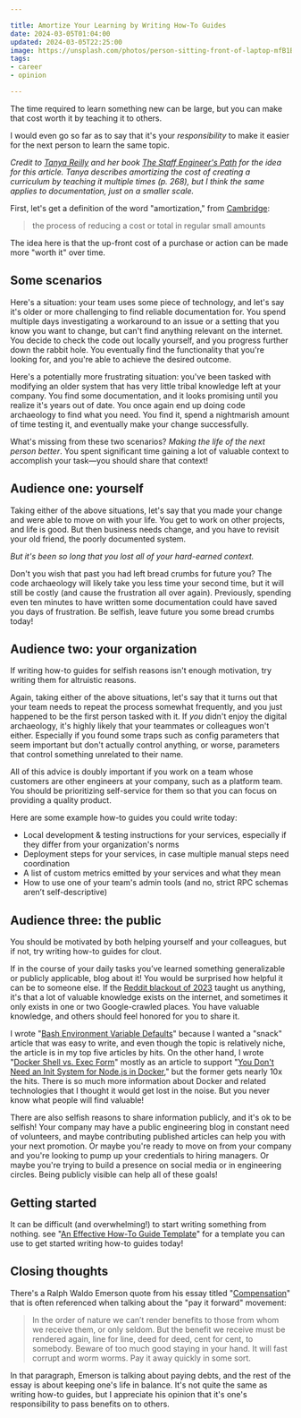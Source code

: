 ```yaml
---

title: Amortize Your Learning by Writing How-To Guides
date: 2024-03-05T01:04:00
updated: 2024-03-05T22:25:00
image: https://unsplash.com/photos/person-sitting-front-of-laptop-mfB1B1s4sMc
tags:
- career
- opinion

---
```



The time required to learn something new can be large, but you can make that cost worth it by teaching it to others.

I would even go so far as to say that it's your _responsibility_ to make it easier for the next person to learn the same topic.

_Credit to [Tanya Reilly](https://noidea.dog/) and her book [The Staff Engineer's Path](https://noidea.dog/staff) for the idea for this article. Tanya describes amortizing the cost of creating a curriculum by teaching it multiple times (p. 268), but I think the same applies to documentation, just on a smaller scale._

First, let's get a definition of the word "amortization," from [Cambridge](https://dictionary.cambridge.org/us/dictionary/english/amortization):

> the process of reducing a cost or total in regular small amounts

The idea here is that the up-front cost of a purchase or action can be made more "worth it" over time.

## Some scenarios

Here's a situation: your team uses some piece of technology, and let's say it's older or more challenging to find reliable documentation for. You spend multiple days investigating a workaround to an issue or a setting that you know you want to change, but can't find anything relevant on the internet. You decide to check the code out locally yourself, and you progress further down the rabbit hole. You eventually find the functionality that you're looking for, and you're able to achieve the desired outcome.

Here's a potentially more frustrating situation: you've been tasked with modifying an older system that has very little tribal knowledge left at your company. You find some documentation, and it looks promising until you realize it's years out of date. You once again end up doing code archaeology to find what you need. You find it, spend a nightmarish amount of time testing it, and eventually make your change successfully.

What's missing from these two scenarios? _Making the life of the next person better_. You spent significant time gaining a lot of valuable context to accomplish your task—you should share that context!

## Audience one: yourself

Taking either of the above situations, let's say that you made your change and were able to move on with your life. You get to work on other projects, and life is good. But then business needs change, and you have to revisit your old friend, the poorly documented system.

_But it's been so long that you lost all of your hard-earned context._

Don't you wish that past you had left bread crumbs for future you? The code archaeology will likely take you less time your second time, but it will still be costly (and cause the frustration all over again). Previously, spending even ten minutes to have written some documentation could have saved you days of frustration. Be selfish, leave future you some bread crumbs today!

## Audience two: your organization

If writing how-to guides for selfish reasons isn't enough motivation, try writing them for altruistic reasons.

Again, taking either of the above situations, let's say that it turns out that your team needs to repeat the process somewhat frequently, and you just happened to be the first person tasked with it. If _you_ didn't enjoy the digital archaeology, it's highly likely that your teammates or colleagues won't either. Especially if you found some traps such as config parameters that seem important but don't actually control anything, or worse, parameters that control something unrelated to their name.

All of this advice is doubly important if you work on a team whose customers are other engineers at your company, such as a platform team. You should be prioritizing self-service for them so that you can focus on providing a quality product.

Here are some example how-to guides you could write today:

- Local development & testing instructions for your services, especially if they differ from your organization's norms
- Deployment steps for your services, in case multiple manual steps need coordination
- A list of custom metrics emitted by your services and what they mean
- How to use one of your team's admin tools (and no, strict RPC schemas aren’t self-descriptive)

## Audience three: the public

You should be motivated by both helping yourself and your colleagues, but if not, try writing how-to guides for clout.

If in the course of your daily tasks you’ve learned something generalizable or publicly applicable, blog about it! You would be surprised how helpful it can be to someone else. If the [Reddit blackout of 2023](https://en.wikipedia.org/wiki/2023_Reddit_API_controversy) taught us anything, it's that a lot of valuable knowledge exists on the internet, and sometimes it only exists in one or two Google-crawled places. You have valuable knowledge, and others should feel honored for you to share it.

I wrote "[Bash Environment Variable Defaults](/blog/bash-environment-variable-defaults)" because I wanted a "snack" article that was easy to write, and even though the topic is relatively niche, the article is in my top five articles by hits. On the other hand, I wrote "[Docker Shell vs. Exec Form](/blog/docker-shell-vs.-exec-form)" mostly as an article to support "[You Don't Need an Init System for Node.js in Docker](/blog/you-don-t-need-an-init-system-for-node.js-in-docker)," but the former gets nearly 10x the hits. There is so much more information about Docker and related technologies that I thought it would get lost in the noise. But you never know what people will find valuable!

There are also selfish reasons to share information publicly, and it's ok to be selfish! Your company may have a public engineering blog in constant need of volunteers, and maybe contributing published articles can help you with your next promotion. Or maybe you're ready to move on from your company and you're looking to pump up your credentials to hiring managers. Or maybe you're trying to build a presence on social media or in engineering circles. Being publicly visible can help all of these goals!

## Getting started

It can be difficult (and overwhelming!) to start writing something from nothing. see "[An Effective How-To Guide Template](/blog/an-effective-how-to-guide-template)" for a template you can use to get started writing how-to guides today!

## Closing thoughts

There's a Ralph Waldo Emerson quote from his essay titled "[Compensation](https://en.wikipedia.org/wiki/Compensation_(essay))" that is often referenced when talking about the "pay it forward" movement:

> In the order of nature we can’t render benefits to those from whom we receive them, or only seldom. But the benefit we receive must be rendered again, line for line, deed for deed, cent for cent, to somebody. Beware of too much good staying in your hand. It will fast corrupt and worm worms. Pay it away quickly in some sort.

In that paragraph, Emerson is talking about paying debts, and the rest of the essay is about keeping one's life in balance. It's not quite the same as writing how-to guides, but I appreciate his opinion that it's one's responsibility to pass benefits on to others.

